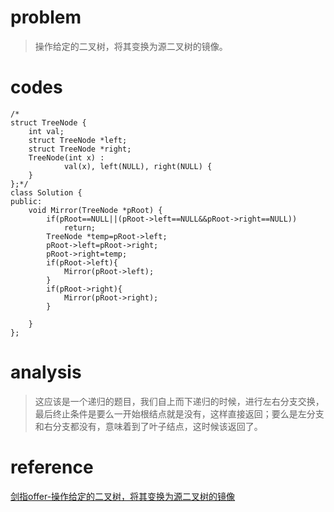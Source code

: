 # problem
>操作给定的二叉树，将其变换为源二叉树的镜像。
# codes
```
/*
struct TreeNode {
	int val;
	struct TreeNode *left;
	struct TreeNode *right;
	TreeNode(int x) :
			val(x), left(NULL), right(NULL) {
	}
};*/
class Solution {
public:
    void Mirror(TreeNode *pRoot) {
        if(pRoot==NULL||(pRoot->left==NULL&&pRoot->right==NULL))
            return;
        TreeNode *temp=pRoot->left;
        pRoot->left=pRoot->right;
        pRoot->right=temp;
        if(pRoot->left){
            Mirror(pRoot->left);
        }
        if(pRoot->right){
            Mirror(pRoot->right);
        }

    }
};

```

# analysis
>这应该是一个递归的题目，我们自上而下递归的时候，进行左右分支交换，最后终止条件是要么一开始根结点就是没有，这样直接返回；要么是左分支和右分支都没有，意味着到了叶子结点，这时候该返回了。
# reference
[剑指offer-操作给定的二叉树，将其变换为源二叉树的镜像][1]

[1]: http://blog.csdn.net/u013714645/article/details/73499938